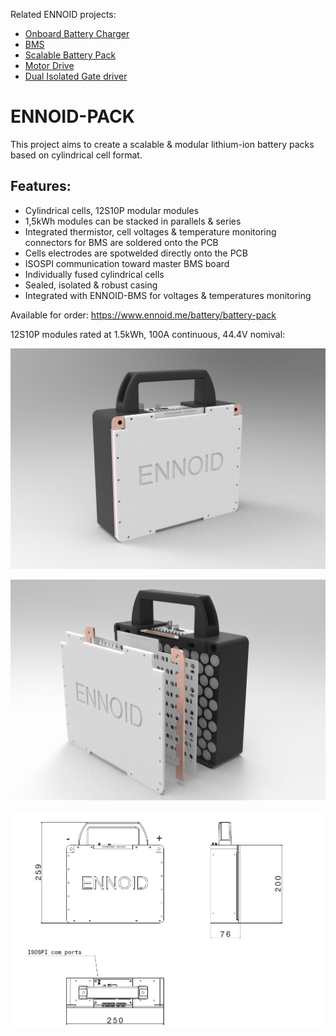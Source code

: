 Related ENNOID projects:
  - [Onboard Battery Charger](https://github.com/EnnoidMe/ENNOID-Charger)
  - [BMS](https://github.com/EnnoidMe/ENNOID-BMS)
  - [Scalable Battery Pack](https://github.com/EnnoidMe/ENNOID-PACK)
  - [Motor Drive](https://github.com/EnnoidMe/VESC-controller)
  - [Dual Isolated Gate driver](https://github.com/EnnoidMe/ENNOID-Dual-Gate-Driver)

# ENNOID-PACK

This project aims to create a scalable & modular lithium-ion battery packs based on cylindrical cell format.

## Features:

- Cylindrical cells, 12S10P modular modules
- 1,5kWh modules can be stacked in parallels & series
- Integrated thermistor, cell voltages & temperature monitoring connectors for BMS are soldered onto the PCB
- Cells electrodes are spotwelded directly onto the PCB
- ISOSPI communication toward master BMS board
- Individually fused cylindrical cells
- Sealed, isolated & robust casing
- Integrated with ENNOID-BMS for voltages & temperatures monitoring

Available for order:
https://www.ennoid.me/battery/battery-pack

12S10P modules rated at 1.5kWh, 100A continuous, 44.4V nomival:

![alt text](PIC/12S10P.jpg)

![alt text](PIC/12S10P-disassembled.jpg)

![alt text](PIC/dimensions.png)

